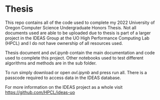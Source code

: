 # Thesis 

This repo contains all of the code used to complete my 2022 University of Oregon Computer Science 
Undergraduate Honors Thesis. Not all documents used are able to be uploaded due to thesis is 
part of a larger project in the IDEAS Group at the UO High Performance Computing Lab (HPCL) and 
I do not have ownership of all resources used. 

Thesis document and _avl.ipynb_ contain the main documentation and code used to complete this 
project. Other notebooks used to test different algorithms and methods are in the sub folder.

To run simply download or open _avl.ipynb_ and press run all. There is a passcode required to 
access data in the IDEAS database.

For more information on the IDEAS project as a whole visit https://github.com/HPCL/ideas-uo
